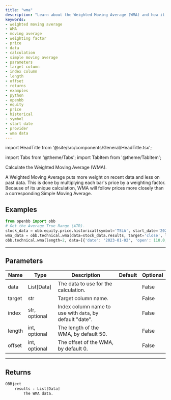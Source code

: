 ```yaml
---
title: "wma"
description: "Learn about the Weighted Moving Average (WMA) and how it is used to give  more weight to recent data. Understand its unique calculation and how it compares  to the Simple Moving Average. Find out the parameters for the WMA function, such  as the target and index column names, length, and offset. See an example of using  the WMA function in Python with the OpenBB library to calculate WMA data for historical  stock prices."
keywords:
- weighted moving average
- WMA
- moving average
- weighting factor
- price
- data
- calculation
- simple moving average
- parameters
- target column
- index column
- length
- offset
- returns
- examples
- python
- openbb
- equity
- price
- historical
- symbol
- start date
- provider
- wma data
---
```


import HeadTitle from '@site/src/components/General/HeadTitle.tsx';

<HeadTitle title="technical/wma - Reference | OpenBB Platform Docs" />

<!-- markdownlint-disable MD012 MD031 MD033 -->

import Tabs from '@theme/Tabs';
import TabItem from '@theme/TabItem';

Calculate the Weighted Moving Average (WMA).

 A Weighted Moving Average puts more weight on recent data and less on past data.
 This is done by multiplying each bar's price by a weighting factor. Because of its
 unique calculation, WMA will follow prices more closely than a corresponding Simple
 Moving Average.


Examples
--------

```python
from openbb import obb
# Get the Average True Range (ATR).
stock_data = obb.equity.price.historical(symbol='TSLA', start_date='2023-01-01', provider='fmp')
wma_data = obb.technical.wma(data=stock_data.results, target='close', length=50, offset=0)
obb.technical.wma(length=2, data=[{'date': '2023-01-02', 'open': 110.0, 'high': 120.0, 'low': 100.0, 'close': 115.0, 'volume': 10000.0}, {'date': '2023-01-03', 'open': 165.0, 'high': 180.0, 'low': 150.0, 'close': 172.5, 'volume': 15000.0}, {'date': '2023-01-04', 'open': 146.67, 'high': 160.0, 'low': 133.33, 'close': 153.33, 'volume': 13333.33}, {'date': '2023-01-05', 'open': 137.5, 'high': 150.0, 'low': 125.0, 'close': 143.75, 'volume': 12500.0}, {'date': '2023-01-06', 'open': 132.0, 'high': 144.0, 'low': 120.0, 'close': 138.0, 'volume': 12000.0}])
```

---

## Parameters

<Tabs>

<TabItem value='standard' label='standard'>

| Name | Type | Description | Default | Optional |
| ---- | ---- | ----------- | ------- | -------- |
| data | List[Data] | The data to use for the calculation. |  | False |
| target | str | Target column name. |  | False |
| index | str, optional | Index column name to use with `data`, by default "date". |  | False |
| length | int, optional | The length of the WMA, by default 50. |  | False |
| offset | int, optional | The offset of the WMA, by default 0. |  | False |
</TabItem>

</Tabs>

---

## Returns

```python wordwrap
OBBject
    results : List[Data]
        The WMA data.
```

